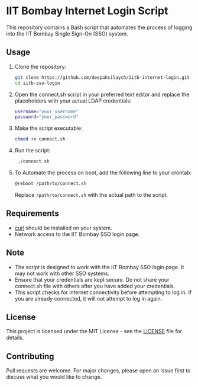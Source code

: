# IIT Bombay Internet Login Script

This repository contains a Bash script that automates the process of logging into the IIT Bombay Single Sign-On (SSO) system.

## Usage

1. Clone the repository:
   ```bash
   git clone https://github.com/deepaksilaych/iitb-internet-login.git
   cd iitb-sso-login
    ```

2. Open the connect.sh script in your preferred text editor and replace the placeholders with your actual LDAP credentials:
   ```bash
   username="your_username"
   password="your_password"
   ```

3. Make the script executable:
   ```bash
   chmod +x connect.sh
   ```

4. Run the script:
   ```bash
    ./connect.sh
    ```

5. To Automate the process on boot, add the following line to your crontab:
   ```bash
   @reboot /path/to/connect.sh
   ```
    Replace `/path/to/connect.sh` with the actual path to the script.

## Requirements
- [curl](https://curl.se/) should be installed on your system.
- Network access to the IIT Bombay SSO login page.

## Note
- The script is designed to work with the IIT Bombay SSO login page. It may not work with other SSO systems.
- Ensure that your credentials are kept secure. Do not share your connect.sh file with others after you have added your credentials.
- This script checks for internet connectivity before attempting to log in. If you are already connected, it will not attempt to log in again.


## License

This project is licensed under the MIT License - see the [LICENSE](LICENSE) file for details.

## Contributing
Pull requests are welcome. For major changes, please open an issue first to discuss what you would like to change.
